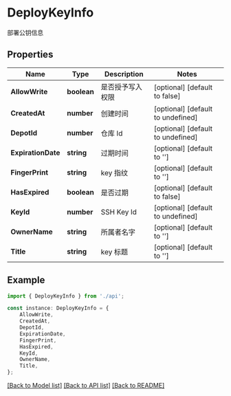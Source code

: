# DeployKeyInfo

部署公钥信息

## Properties

Name | Type | Description | Notes
------------ | ------------- | ------------- | -------------
**AllowWrite** | **boolean** | 是否授予写入权限 | [optional] [default to false]
**CreatedAt** | **number** | 创建时间 | [optional] [default to undefined]
**DepotId** | **number** | 仓库 Id | [optional] [default to undefined]
**ExpirationDate** | **string** | 过期时间 | [optional] [default to '']
**FingerPrint** | **string** | key 指纹 | [optional] [default to '']
**HasExpired** | **boolean** | 是否过期 | [optional] [default to false]
**KeyId** | **number** | SSH Key Id | [optional] [default to undefined]
**OwnerName** | **string** | 所属者名字 | [optional] [default to '']
**Title** | **string** | key 标题 | [optional] [default to '']

## Example

```typescript
import { DeployKeyInfo } from './api';

const instance: DeployKeyInfo = {
    AllowWrite,
    CreatedAt,
    DepotId,
    ExpirationDate,
    FingerPrint,
    HasExpired,
    KeyId,
    OwnerName,
    Title,
};
```

[[Back to Model list]](../README.md#documentation-for-models) [[Back to API list]](../README.md#documentation-for-api-endpoints) [[Back to README]](../README.md)
